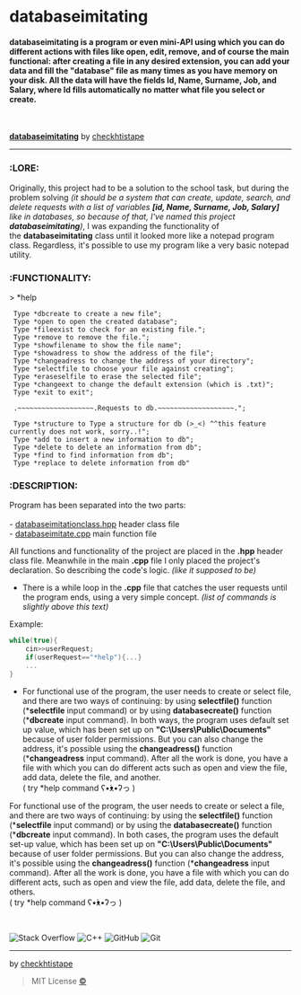 # databaseimitating
<h4>databaseimitating is a program or even mini-API using which you can do different actions with files like open, edit, remove, and of course the main functional: after creating a file in any desired extension, you can add your data and fill the "database" file as many times as you have memory on your disk. All the data will have the fields Id, Name, Surname, Job, and Salary, where Id fills automatically no matter what file you select or create. </h4>

<br>

[**databaseimitating**](https://github.com/checkthistape/databaseimitating) by [checkhtistape](https://github.com/checkthistape)
_______________________________
<h3>:LORE:</h3>

Originally, this project had to be a solution to the school task,
but during the problem solving _*(it should be a system that can
create, update, search, and delete requests with a list of variables
**[id, Name, Surname, Job, Salary]** like in databases, so because of that,
I've named this project **databaseimitating**)*_, I was expanding the functionality
of the **databaseimitating** class until it looked more like a notepad program class.
Regardless, it's possible to use my program like a very basic notepad utility.

<h3>:FUNCTIONALITY:</h3>

\> *help

	 Type *dbcreate to create a new file";
 	 Type *open to open the created database";
 	 Type *fileexist to check for an existing file.";
	 Type *remove to remove the file.";
 	 Type *showfilename to show the file name";
	 Type *showadress to show the address of the file";
	 Type *changeadress to change the address of your directory";
	 Type *selectfile to choose your file against creating";
	 Type *eraseselfile to erase the selected file";
	 Type *changeext to change the default extension (which is .txt)";
	 Type *exit to exit";
	 
	 .~~~~~~~~~~~~~~~~~~~.Requests to db.~~~~~~~~~~~~~~~~~~~.";
	 
	 Type *structure to Type a structure for db (>_<) ^^this feature currently does not work, sorry..!";
	 Type *add to insert a new information to db";
	 Type *delete to delete an information from db";
	 Type *find to find information from db";
	 Type *replace to delete information from db"

<h3>:DESCRIPTION:</h3>

Program has been separated into the two parts:<br>
<br> - [databaseimitationclass.hpp](https://github.com/checkthistape/databaseimitating/blob/main/headers/databaseimitationclass.hpp) header class file
<br> - [databaseimitate.cpp](https://github.com/checkthistape/databaseimitating/blob/main/databaseimitate.cpp) main function file

All functions and functionality of the project are placed
in the **.hpp** header class file. Meanwhile in the main **.cpp** file
I only placed the project's declaration. So describing the code's
logic. *(like it supposed to be)*

- There is a while loop in the **.cpp** file that catches the
user requests until the program ends, using a very simple concept. 
*(list of commands is slightly above this text)*

Example:
```c++
while(true){
	cin>>userRequest;
	if(userRequest=="*help"){...}
	...
} 
```

- For functional use of the program, the user needs to create or select
file, and there are two ways of continuing: by using **selectfile()**
function (***selectfile** input command) or by using **databasecreate()**
function (***dbcreate** input command). In both ways, the program uses
default set up value, which has been set up on **"C:\Users\Public\Documents\"**
because of user folder permissions. But you can also change the address,
it's possible using the **changeadress()** function (***changeadress** input command).
After all the work is done, you have a file with which you can do different acts
such as open and view the file, add data, delete the file, and another.<br>
( try *help command ʕ•́ᴥ•̀ʔっ )

For functional use of the program, the user needs to create or select 
a file, and there are two ways of continuing: by using the **selectfile()**
function (***selectfile** input command) or by using the **databasecreate()**
function (***dbcreate** input command). In both cases, the program uses
the default set-up value, which has been set up on **"C:\Users\Public\Documents"**
because of user folder permissions. But you can also change the address, 
it's possible using the **changeadress()** function (***changeadress** input command).
After all the work is done, you have a file with which you can do different acts,
such as open and view the file, add data, delete the file, and others.<br>
( try *help command ʕ•́ᴥ•̀ʔっ )

<br>

![Stack Overflow](https://img.shields.io/badge/-Stackoverflow-FE7A16?style=for-the-badge&logo=stack-overflow&logoColor=white)
![C++](https://img.shields.io/badge/c++-%2300599C.svg?style=for-the-badge&logo=c%2B%2B&logoColor=white)
![GitHub](https://img.shields.io/badge/github-%23121011.svg?style=for-the-badge&logo=github&logoColor=white)
![Git](https://img.shields.io/badge/git-%23F05033.svg?style=for-the-badge&logo=git&logoColor=white)
_______________________________

by [checkhtistape](https://github.com/checkthistape)
>MIT License [©](https://github.com/checkthistape/databaseimitating/blob/main/LICENSE) 
